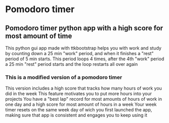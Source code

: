 # Pomodoro timer
## Pomodoro timer python app with a high score for most amount of time
This python gui app made with ttkbootstrap helps you with work and study by counting down a 25 min "work" period, and when it finishes a "rest" period of 5 min starts. 
This period loops 4 times, after the 4th "work" period a 25 min "rest" period starts and the loop restarts all over again

### This is a modified version of a pomodoro timer

This version includes a high score that tracks how many hours of work you did in the week
This feature motivates you to put more hours into your projects
You have a "best lap" record for most amounts of hours of work in one day
and a high score for most amount of hours in a week
Your week timer resets on the same week day of wich you first launched the app, making sure that app is consistent and engages you to keep using it
